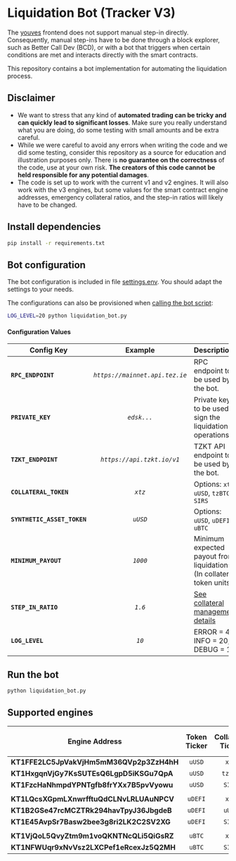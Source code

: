 # Liquidation Bot (Tracker V3)

The [youves](https://youves.com) frontend does not support manual step-in directly. Consequently, manual step-ins have to be done through a block explorer, such as Better Call Dev (BCD), or with a bot that triggers when certain conditions are met and interacts directly with the smart contracts.

This repository contains a bot implementation for automating the liquidation process.

## Disclaimer

- We want to stress that any kind of **automated trading can be tricky and can quickly lead to significant losses**. Make sure you really understand what you are doing, do some testing with small amounts and be extra careful.
- While we were careful to avoid any errors when writing the code and we did some testing, consider this repository as a source for education and illustration purposes only. There is **no guarantee on the correctness** of the code, use at your own risk. **The creators of this code cannot be held responsible for any potential damages**.
- The code is set up to work with the current v1 and v2 engines. It will also work with the v3 engines, but some values for the smart contract engine addresses, emergency collateral ratios, and the step-in ratios will likely have to be changed.


## Install dependencies

```sh
pip install -r requirements.txt
```

## Bot configuration

The bot configuration is included in file [settings.env](./settings.env). You should adapt the settings to your needs.

The configurations can also be provisioned when [calling the bot script](#run-the-bot):

```sh
LOG_LEVEL=20 python liquidation_bot.py
```

#### **Configuration Values**

| Config Key | Example | Description |
|------------|:-------:|:------------|
| **`RPC_ENDPOINT`** | *`https://mainnet.api.tez.ie`* | RPC endpoint to be used by the bot. |
| **`PRIVATE_KEY`** | *`edsk...`*                      | Private key to be used to sign the liquidation operations. |
| **`TZKT_ENDPOINT`** | *`https://api.tzkt.io/v1`* | TZKT API endpoint to be used by the bot. |
| **`COLLATERAL_TOKEN`** | *`xtz`* | Options: `xtz`, `uUSD`, `tzBTC`, `SIRS` |
| **`SYNTHETIC_ASSET_TOKEN`** | *`uUSD`* | Options: `uUSD`, `uDEFI`, `uBTC` |
| **`MINIMUM_PAYOUT`** | *`1000`* | Minimum expected payout from liquidations (In collateral token units). |
| **`STEP_IN_RATIO`** | *`1.6`* | [See collateral management details](https://docs.youves.com/syntheticAssets/stableTokens/collateralManagement/Collateral-Management-Details) |
| **`LOG_LEVEL`** | *`10`*                      | ERROR = 40, INFO = 20, DEBUG = 10 |

## Run the bot

```sh
python liquidation_bot.py
```

## Supported engines

| Engine Address | Token Ticker | Collateral Ticker | Emergency Collateral Ratio |
|------------|:-------:|:-------:|:-------|
| **KT1FFE2LC5JpVakVjHm5mM36QVp2p3ZzH4hH** | `uUSD` | `xtz` | 200% |
| **KT1HxgqnVjGy7KsSUTEsQ6LgpD5iKSGu7QpA** | `uUSD` | `tzBTC` | 200% |
| **KT1FzcHaNhmpdYPNTgfb8frYXx7B5pvVyowu** | `uUSD` | `SIRS` | 200% |
||||
| **KT1LQcsXGpmLXnwrfftuQdCLNvLRLUAuNPCV** | `uDEFI` | `xtz` | 200% |
| **KT1B2GSe47rcMCZTRk294havTpyJ36JbgdeB** | `uDEFI` | `uUSD` | 200% |
| **KT1E45AvpSr7Basw2bee3g8ri2LK2C2SV2XG** | `uDEFI` | `SIRS` | 200% |
||||
| **KT1VjQoL5QvyZtm9m1voQKNTNcQLi5QiGsRZ** | `uBTC` | `xtz` | 200% |
| **KT1NFWUqr9xNvVsz2LXCPef1eRcexJz5Q2MH** | `uBTC` | `SIRS` | 200% |
